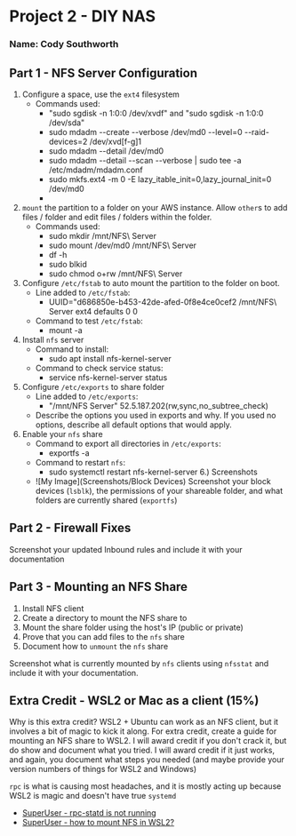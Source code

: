 # Project 2 - DIY NAS

### Name: Cody Southworth

## Part 1 - NFS Server Configuration

1. Configure a space, use the `ext4` filesystem
    - Commands used:
        - "sudo sgdisk -n 1:0:0 /dev/xvdf" and "sudo sgdisk -n 1:0:0 /dev/sda"
        - sudo mdadm --create --verbose /dev/md0 --level=0 --raid-devices=2 /dev/xvd[f-g]1
        - sudo mdadm --detail /dev/md0
        - sudo mdadm --detail --scan --verbose | sudo tee -a /etc/mdadm/mdadm.conf
        - sudo mkfs.ext4 -m 0 -E lazy_itable_init=0,lazy_journal_init=0 /dev/md0
        - 
2. `mount` the partition to a folder on your AWS instance.  Allow `other`s to add files / folder and edit files / folders within the folder.
    - Commands used:
        - sudo mkdir /mnt/NFS\ Server
        - sudo mount /dev/md0 /mnt/NFS\ Server
        - df -h
        - sudo blkid
        - sudo chmod o+rw /mnt/NFS\ Server
3. Configure `/etc/fstab` to auto mount the partition to the folder on boot.
    - Line added to `/etc/fstab`:
        - UUID="d686850e-b453-42de-afed-0f8e4ce0cef2 /mnt/NFS\ Server ext4 defaults 0 0
    - Command to test `/etc/fstab`:
        - mount -a
3. Install `nfs` server 
    - Command to install:
        - sudo apt install nfs-kernel-server
    - Command to check service status:
        - service nfs-kernel-server status
4. Configure `/etc/exports` to share folder
    - Line added to `/etc/exports`:
        - "/mnt/NFS Server" 52.5.187.202(rw,sync,no_subtree_check)
    - Describe the options you used in exports and why.  If you used no options, describe all default options that would apply.
5. Enable your `nfs` share
    - Command to export all directories in `/etc/exports`:
        - exportfs -a 
    - Command to restart `nfs`:
        - sudo systemctl restart nfs-kernel-server
6.) Screenshots
    - ![My Image](Screenshots/Block Devices)
Screenshot your block devices (`lsblk`), the permissions of your shareable folder, and what folders are currently shared (`exportfs`)

## Part 2 - Firewall Fixes

Screenshot your updated Inbound rules and include it with your documentation

## Part 3 - Mounting an NFS Share

1. Install NFS client
2. Create a directory to mount the NFS share to
3. Mount the share folder using the host's IP (public or private)
4. Prove that you can add files to the `nfs` share
5. Document how to `unmount` the `nfs` share

Screenshot what is currently mounted by `nfs` clients using `nfsstat` and include it with your documentation.

## Extra Credit - WSL2 or Mac as a client (15%)

Why is this extra credit?  WSL2 + Ubuntu can work as an NFS client, but it involves a bit of magic to kick it along.  For extra credit, create a guide for mounting an NFS share to WSL2.  I will award credit if you don't crack it, but do show and document what you tried.  I will award credit if it just works, and again, you document what steps you needed (and maybe provide your version numbers of things for WSL2 and Windows)

`rpc` is what is causing most headaches, and it is mostly acting up because WSL2 is magic and doesn't have true `systemd`

- [SuperUser - rpc-statd is not running](https://superuser.com/questions/657071/mount-nfs-rpc-statd-is-not-running-but-is-required-for-remote-locking)
- [SuperUser - how to mount NFS in WSL2?](https://superuser.com/questions/1667722/how-to-mount-an-nfs-share-on-wsl2)
